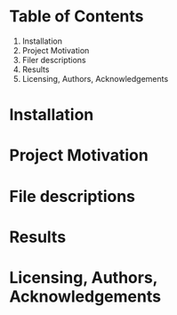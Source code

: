# Table of Contents
1. Installation
2. Project Motivation
3. Filer descriptions
4. Results
5. Licensing, Authors, Acknowledgements

# Installation
# Project Motivation
# File descriptions
# Results
# Licensing, Authors, Acknowledgements
